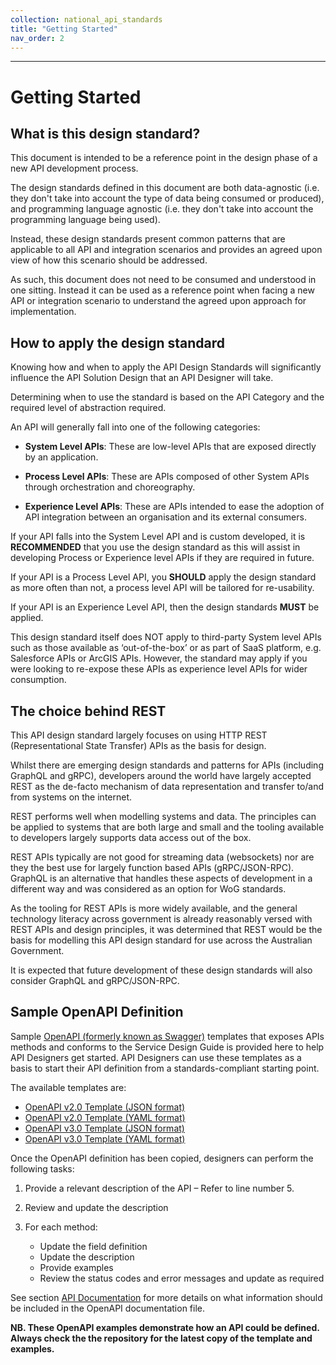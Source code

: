 ```yaml
---
collection: national_api_standards
title: "Getting Started"
nav_order: 2
---
```

______________________________________________________________________________
# Getting Started

## What is this design standard?

This document is intended to be a reference point in the design phase of a new API development process.

The design standards defined in this document are both data-agnostic (i.e. they don't take into account the type of data being consumed or produced), and programming language agnostic (i.e. they don't take into account the programming language being used).

Instead, these design standards present common patterns that are applicable to all API and integration scenarios and provides an agreed upon view of how this scenario should be addressed.

As such, this document does not need to be consumed and understood in one sitting.  Instead it can be used as a reference point when facing a new API or integration scenario to understand the agreed upon approach for implementation.

## How to apply the design standard

Knowing how and when to apply the API Design Standards will significantly influence the API Solution Design that an API Designer will take.  

Determining when to use the standard is based on the API Category and the required level of abstraction required. 

An API will generally fall into one of the following categories:

- **System Level APIs**: These are low-level APIs that are exposed directly by an application.

- **Process Level APIs**: These are APIs composed of other System APIs through orchestration and choreography.

- **Experience Level APIs**: These are APIs intended to ease the adoption of API integration between an organisation and its external consumers. 

If your API falls into the System Level API and is custom developed, it is **RECOMMENDED** that you use the design standard as this will assist in developing Process or Experience level APIs if they are required in future.

If your API is a Process Level API, you **SHOULD** apply the design standard as more often than not, a process level API will be tailored for re-usability. 

If your API is an Experience Level API, then the design standards **MUST** be applied.

This design standard itself does NOT apply to third-party System level APIs such as those available as ‘out-of-the-box’ or as part of SaaS platform, e.g. Salesforce APIs or ArcGIS APIs.  However, the standard may apply if you were looking to re-expose these APIs as experience level APIs for wider consumption.

## The choice behind REST

This API design standard largely focuses on using HTTP REST (Representational State Transfer) APIs as the basis for design. 

Whilst there are emerging design standards and patterns for APIs (including GraphQL and gRPC), developers around the world have largely accepted REST as the de-facto mechanism of data representation and transfer to/and from systems on the internet.

REST performs well when modelling systems and data. The principles can be applied to systems that are both large and small and the tooling available to developers largely supports data access out of the box.

REST APIs typically are not good for streaming data (websockets) nor are they the best use for largely function based APIs (gRPC/JSON-RPC).  GraphQL is an alternative that handles these aspects of development in a different way and was considered as an option for WoG standards.

As the tooling for REST APIs is more widely available, and the general technology literacy across government is already reasonably versed with REST APIs and design principles, it was determined that REST would be the basis for modelling this API design standard for use across the Australian Government.

It is expected that future development of these design standards will also consider GraphQL and gRPC/JSON-RPC.

## Sample OpenAPI Definition

Sample [OpenAPI (formerly known as Swagger)](https://github.com/OAI/OpenAPI-Specification) templates that exposes APIs methods and conforms to the Service Design Guide is provided here to help API Designers get started. API Designers can use these templates as a basis to start their API definition from a standards-compliant starting point.

The available templates are:

- [OpenAPI v2.0 Template (JSON format)](open-api-templates/v2.0/api-example-swagger-v1.4.json)
- [OpenAPI v2.0 Template (YAML format)](open-api-templates/v2.0/api-example-swagger-v1.4.yml)
- [OpenAPI v3.0 Template (JSON format)](open-api-templates/v3.0/api-example-swagger-v1.4.json)
- [OpenAPI v3.0 Template (YAML format)](open-api-templates/v3.0/api-example-swagger-v1.4.yml)

Once the OpenAPI definition has been copied, designers can perform the following tasks:

1. Provide a relevant description of the API – Refer to line number 5.
2. Review and update the description
3. For each method:

    - Update the field definition
    - Update the description
    - Provide examples
    - Review the status codes and error messages and update as required

See section [API Documentation](wog-api-requirements.html#api-documentation) for more details on what information should be included in the OpenAPI documentation file.

**NB. These OpenAPI examples demonstrate how an API could be defined. Always check the the repository for the latest copy of the template and examples.**